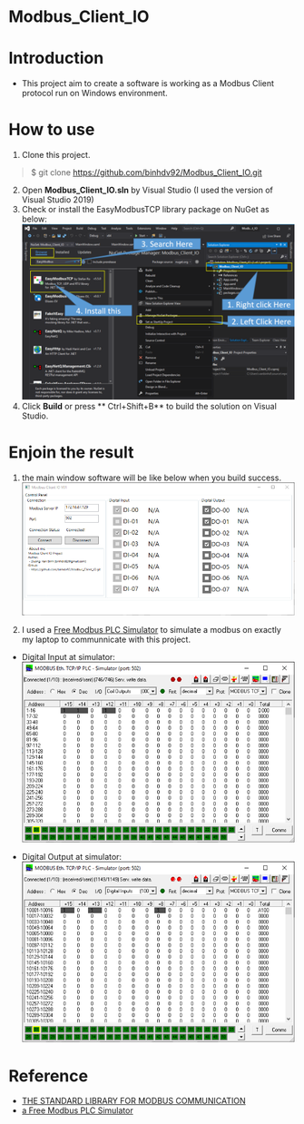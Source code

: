 # Modbus_Client_IO

# Introduction
- This project aim to create a software is working as a Modbus Client protocol run on Windows environment.

# How to use
1. Clone this project.
> $ git clone https://github.com/binhdv92/Modbus_Client_IO.git

2. Open **Modbus_Client_IO.sln** by Visual Studio (I used the version of Visual Studio 2019)
3. Check or install the EasyModbusTCP library package on NuGet as below:
![tu01.png](_media/tu01.png)
4. Click **Build** or press ** Ctrl+Shift+B** to build the solution on Visual Studio.

# Enjoin the result
1. the main window software will be like below when you build success.
![result01](_media/result01.png)

2. I used a [Free Modbus PLC Simulator](http://www.plcsimulator.org/) to simulate a modbus on exactly my laptop to communnicate with this project.
 - Digital Input at simulator:
![result02](_media/result02.png)

 - Digital Output at simulator:
![result02](_media/result03.png)

# Reference
- [THE STANDARD LIBRARY FOR MODBUS COMMUNICATION](http://easymodbustcp.net/en/)
- [a Free Modbus PLC Simulator](http://www.plcsimulator.org/)

